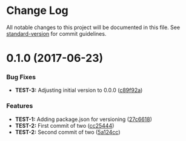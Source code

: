 # Change Log

All notable changes to this project will be documented in this file. See [standard-version](https://github.com/conventional-changelog/standard-version) for commit guidelines.

<a name="0.1.0"></a>
# 0.1.0 (2017-06-23)


### Bug Fixes

* **TEST-3:** Adjusting initial version to 0.0.0 ([c89f92a](https://github.com/qhr-kyle/conv-chang/commit/c89f92a))


### Features

* **TEST-1:** Adding package.json for versioning ([27c6618](https://github.com/qhr-kyle/conv-chang/commit/27c6618))
* **TEST-2:** First commit of two ([cc25444](https://github.com/qhr-kyle/conv-chang/commit/cc25444))
* **TEST-2:** Second commit of two ([5a124cc](https://github.com/qhr-kyle/conv-chang/commit/5a124cc))
